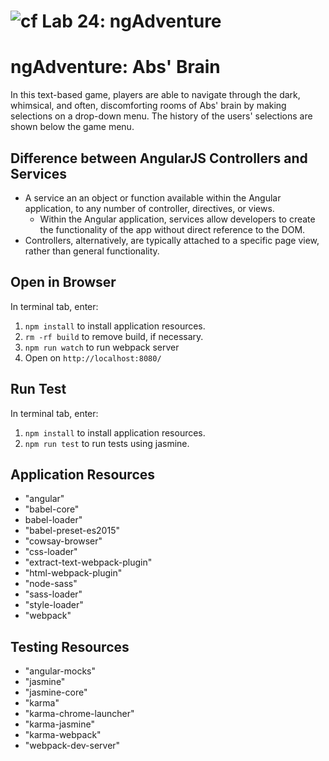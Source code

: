![cf](https://i.imgur.com/7v5ASc8.png) Lab 24: ngAdventure
======

# ngAdventure: Abs' Brain
In this text-based game, players are able to navigate through the dark, whimsical, and often, discomforting rooms of Abs' brain by making selections on a drop-down menu. The history of the users' selections are shown below the game menu.

## Difference between AngularJS Controllers and Services
* A service an an object or function available within the Angular application, to any number of controller, directives, or views.
  * Within the Angular application, services allow developers to create the functionality of the app without direct reference to the DOM.
* Controllers, alternatively, are typically attached to a specific page view, rather than general functionality.

## Open in Browser
In terminal tab, enter:
1. `npm install` to install application resources.
2. `rm -rf build` to remove build, if necessary.
2. `npm run watch` to run webpack server
3. Open on `http://localhost:8080/`

## Run Test
In terminal tab, enter:
1. `npm install` to install application resources.
2. `npm run test` to run tests using jasmine.


## Application Resources
* "angular"
* "babel-core"
* babel-loader"
* "babel-preset-es2015"
* "cowsay-browser"
* "css-loader"
* "extract-text-webpack-plugin"
* "html-webpack-plugin"
* "node-sass"
* "sass-loader"
* "style-loader"
* "webpack"

## Testing Resources
* "angular-mocks"
* "jasmine"
* "jasmine-core"
* "karma"
* "karma-chrome-launcher"
* "karma-jasmine"
* "karma-webpack"
* "webpack-dev-server"
